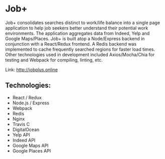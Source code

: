 # Job+ 
Job+ consolidates searches distinct to work/life balance into a single page application to help job seekers better understand their potential work environments. The application aggregates data from Indeed, Yelp and Google Maps/Places. Job+ is built atop a Node/Express backend in conjunction with a React/Redux frontend. A Redis backend was implemented to cache frequently searched regions for faster load times. Other technologies used in development included Axios/Mocha/Chia for testing and Webpack for compiling, linting, etc.

Link:   http://jobplus.online

## Technologies:
- React / Redux
- Node.js / Express
- Webpack
- Redis
- Nginx
- Travis C
- DigitalOcean
- Yelp API
- Indeed API
- Google Maps API
- Google Places API
